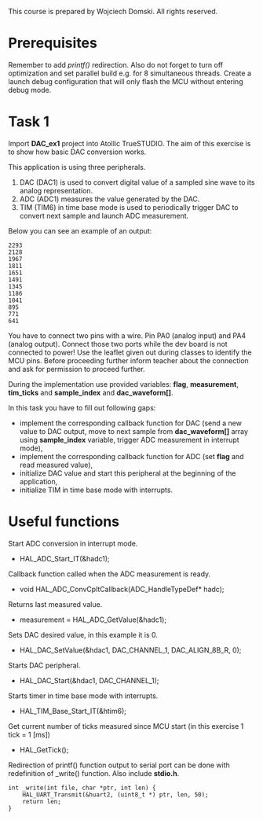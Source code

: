 This course is prepared by Wojciech Domski.
All rights reserved.

# Prerequisites

Remember to add *printf()* redirection.
Also do not forget to turn off optimization and 
set parallel build e.g. for 8 simultaneous threads.
Create a launch debug configuration that 
will only flash the MCU without entering debug mode.

# Task 1

Import **DAC_ex1** project into Atollic TrueSTUDIO.
The aim of this exercise is to show how basic DAC 
conversion works. 

This application is using three peripherals.
1. DAC (DAC1) is used to convert digital value of 
a sampled sine wave to its analog representation.
2. ADC (ADC1) measures the value generated by the DAC.
3. TIM (TIM6) in time base mode is used to periodically 
trigger DAC to convert next sample and 
launch ADC measurement.

Below you can see an example of an output:
```
2293
2128
1967
1811
1651
1491
1345
1186
1041
895
771
641
```

You have to connect two pins with a wire. Pin PA0 (analog input) 
and PA4 (analog output). Connect those two ports 
while the dev board is not connected to power!
Use the leaflet given out during classes to identify the 
MCU pins.
Before proceeding further inform teacher about the connection 
and ask for permission to proceed further.

During the implementation use provided variables: **flag**, 
**measurement**, **tim_ticks** and  **sample_index** 
and **dac_waveform[]**.

In this task you have to fill out following gaps:

- implement the corresponding callback function for DAC 
(send a new value to DAC output, move to next sample from 
**dac_waveform[]** array using **sample_index** variable, 
trigger ADC measurement in interrupt mode),
- implement the corresponding callback function for ADC 
(set **flag** and read measured value),
- initialize DAC value and start this peripheral at the beginning 
of the application,
- initialize TIM in time base mode with interrupts.


# Useful functions

Start ADC conversion in interrupt mode.
- HAL_ADC_Start_IT(&hadc1);

Callback function called when the ADC measurement is ready.
- void HAL_ADC_ConvCpltCallback(ADC_HandleTypeDef* hadc);

Returns last measured value.
- measurement = HAL_ADC_GetValue(&hadc1);

Sets DAC desired value, in this example it is 0.
- HAL_DAC_SetValue(&hdac1, DAC_CHANNEL_1, DAC_ALIGN_8B_R, 0);

Starts DAC peripheral.
- HAL_DAC_Start(&hdac1, DAC_CHANNEL_1);

Starts timer in time base mode with interrupts.
- HAL_TIM_Base_Start_IT(&htim6);

Get current number of ticks measured since 
MCU start (in this exercise 1 tick = 1 [ms])
- HAL_GetTick();

Redirection of printf() function output to serial port 
can be done with redefinition of _write() function.
Also include **stdio.h**.

```
int _write(int file, char *ptr, int len) {
	HAL_UART_Transmit(&huart2, (uint8_t *) ptr, len, 50);
	return len;
}
```

